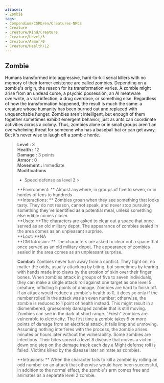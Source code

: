 ```yaml
---
aliases:
- Zombie
tags:
- Compendium/CSRD/en/Creatures-NPCs
- Creature
- Creature/Kind/Creature
- Creature/Level/3
- Creature/Armor/0
- Creature/Health/12
---
```


  
## Zombie  
Humans transformed into aggressive, hard-to-kill serial killers with no memory of their former existence are called zombies. Depending on a zombie's origin, the reason for its transformation varies. A zombie might arise from an undead curse, a psychic possession, an AI meatware overwrite, a viral infection, a drug overdose, or something else. Regardless of how the transformation happened, the result is much the same: a creature whose humanity has been burned out and replaced with unquenchable hunger.
Zombies aren't intelligent, but enough of them together sometimes exhibit emergent behavior, just as ants can coordinate activities across a colony. Thus, zombies alone or in small groups aren't an overwhelming threat for someone who has a baseball bat or can get away. But it's never wise to laugh off a zombie horde.  

  
> **Level :** 3  
> **Health :** 12  
> **Damage :** 3 points  
> **Armor :** 0  
> **Movement :** Immediate  
> **Modifications**  
>- Speed defense as level 2 >
>  
> **Environment: ** Almost anywhere, in groups of five to seven, or in hordes of tens to hundreds  
> **Interactions: ** Zombies groan when they see something that looks tasty. They do not reason, cannot speak, and never stop pursuing something they've identified as a potential meal, unless something else edible comes closer.  
> **Uses: **The characters are asked to clear out a space that once served as an old military depot. The appearance of zombies sealed in the area comes as an unpleasant surprise.  
> **Loot: **NA  
> **GM Intrusion: ** The characters are asked to clear out a space that once served as an old military depot. The appearance of zombies sealed in the area comes as an unpleasant surprise.  

> **Combat:** 
> Zombies never turn away from a conflict.
They fight on, no matter the odds, usually attacking by biting, but sometimes by tearing with hands made into claws by the erosion of skin over their finger bones.
When zombies attack in groups of five to seven individuals, they can make a single attack roll against one target as one level 5 creature, inflicting 5 points of damage.
Zombies are hard to finish off. If an attack would reduce a zombie's health to 0, it does so only if the number rolled in the attack was an even number; otherwise, the zombie is reduced to 1 point of health instead. This might result in a dismembered, gruesomely damaged zombie
that is still moving. Zombies can see in the dark
at short range.
"Fresh" zombies are vulnerable to electricity. The first time a zombie takes 5 or more points of damage from an electrical attack, it falls limp and unmoving. Assuming nothing interferes with the process, the zombie arises minutes or hours later without the vulnerability.
Some zombies are infectious. Their bites spread a
level 8 disease that moves a victim down one step on the damage track each day a Might defense roll is failed. Victims killed by the disease later animate as zombies.  
  

> **Intrusions: ** 
> When the character fails to kill a zombie by rolling an odd number on an attack that otherwise would have been successful, in addition to the normal effect, the zombie's arm comes free and animates as a separate level 2 zombie.  
